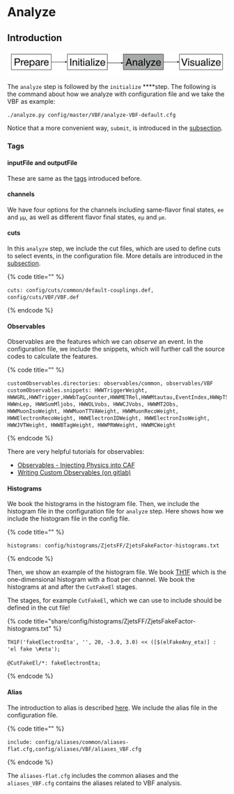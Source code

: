 # Analyze

## Introduction

![](../../../../../.gitbook/assets/ying-mu-kuai-zhao-20190610-xia-wu-8.13.21.png)

The `analyze` step is followed by the `initialize` ****step. The following is the command about how we analyze with configuration file and we take the VBF as example:

```bash
./analyze.py config/master/VBF/analyze-VBF-default.cfg
```

Notice that a more convenient way, `submit`, is introduced in the [subsection](analyze-adv.md).

### Tags

#### inputFile and outputFile

These are same as the [tags](../initialize/#inputfile) introduced before. 

#### channels

We have four options for the channels including same-flavor final states, `ee` and `μμ`, as well as different flavor final states, `eμ` and `μe`.

#### cuts

In this `analyze` step, we include the cut files, which are used to define cuts to select events, in the configuration file. More details are introduced in the [subsection](cuts.md). 

{% code title="" %}
```text
cuts: config/cuts/common/default-couplings.def, config/cuts/VBF/VBF.def
```
{% endcode %}

#### Observables

Observables are the features which we can _observe_ an event. In the configuration file, we include the snippets, which will further call the source codes to calculate the features.

{% code title="" %}
```text
customObservables.directories: observables/common, observables/VBF
customObservables.snippets: HWWTriggerWeight, HWWGRL,HWWTrigger,HWWbTagCounter,HWWMETRel,HWWMtautau,EventIndex,HWWpTSumobs,HWWFakeFactorWeight,HWWDRObs,HWWLeptonIDObservable,HWWRunNumber,SampleNorm,HWWCorrectedAverageMu,HWWJetCounter, HWWnLep, HWWSumMljobs, HWWOLVobs, HWWCJVobs, HWWMT2Obs, HWWMuonIsoWeight, HWWMuonTTVAWeight, HWWMuonRecoWeight, HWWElectronRecoWeight, HWWElectronIDWeight, HWWElectronIsoWeight, HWWJVTWeight, HWWBTagWeight, HWWPRWWeight, HWWMCWeight
```
{% endcode %}

There are very helpful tutorials for observables:

* [Observables - Injecting Physics into CAF](https://indico.cern.ch/event/771763/contributions/3207857/attachments/1767866/2872862/181210_Observables.pdf)
* [Writing Custom Observables \(on gitlab\)](https://gitlab.cern.ch/atlas-caf/CAFExample/blob/master/Tutorial/WritingCustomObservables.md)

#### Histograms

We book the histograms in the histogram file. Then, we include the histogram file in the configuration file for `analyze` step. Here shows how we include the histogram file in the config file.

{% code title="" %}
```text
histograms: config/histograms/ZjetsFF/ZjetsFakeFactor-histograms.txt
```
{% endcode %}

Then, we show an example of the histogram file. We book [TH1F](https://root.cern.ch/doc/master/classTH1F.html) which is the one-dimensional histogram with a float per channel. We book the histograms at and after the `CutFakeEl` stages.

The stages, for example `CutFakeEl`, which we can use to include should be defined in the cut file!

{% code title="share/config/histograms/ZjetsFF/ZjetsFakeFactor-histograms.txt" %}
```text
TH1F('fakeElectronEta', '', 20, -3.0, 3.0) << ([$(elFakeAny_eta)] : 'el fake \#eta');

@CutFakeEl/*: fakeElectronEta;
```
{% endcode %}

#### Alias

The introduction to alias is described [here](https://gitlab.cern.ch/atlas-physics/higgs/hww/HWWAnalysisCode/tree/master/share/config/aliases/common#aliases). We include the alias file in the configuration file.

{% code title="" %}
```text
include: config/aliases/common/aliases-flat.cfg,config/aliases/VBF/aliases_VBF.cfg
```
{% endcode %}

The `aliases-flat.cfg` includes the common aliases and the `aliases_VBF.cfg` contains the aliases related to VBF analysis. 

